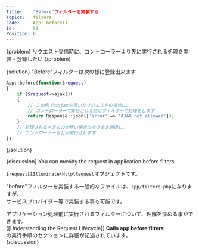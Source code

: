 ```yaml
---
Title:    "Before"フィルターを実装する
Topics:   filters
Code:     App::before()
Id:       53
Position: 6
---
```


{problem}
リクエスト受信時に、コントローラーより先に実行される処理を実装・登録したい
{/problem}

{solution}
"Before"フィルターは次の様に登録出来ます

```php
App::before(function($request)
{
    if ($request->ajax())
    {
        // この例ではajaxを用いたリクエストの場合に、
        // コントローラーで実行される前にフィルターで処理をします
        return Response::json(['error' => 'AJAX not allowed']);
    }
    // 処理されるべきものが無い場合はそのまま通過し、
    // コントローラーなどが実行されます
});
```
{/solution}

{discussion}
You can movidy the request in application before filters.

`$request`は`Illuminate\Http\Request`オブジェクトです。

"before"フィルターを実装する一般的なファイルは、`app/filters.php`になりますが、  
サービスプロバイダー等で実装する事も可能です。

アプリケーション処理前に実行されるフィルターについて、理解を深める事ができます。  
[[Understanding the Request Lifecycle]] **Calls app before filters**  
の実行手順のセクションに詳細が記述されています。  
{/discussion}
